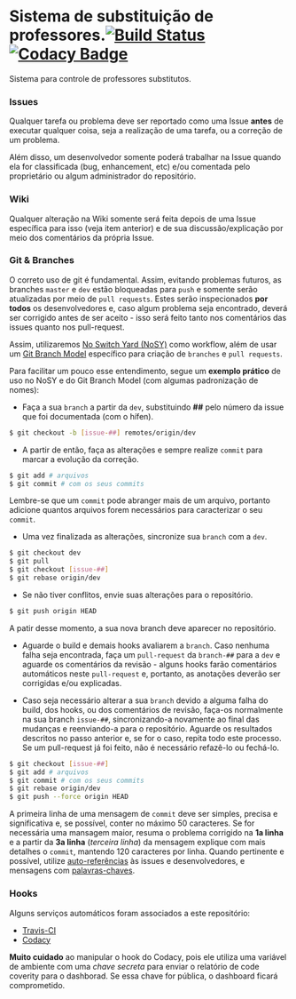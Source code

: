 # Sistema de substituição de professores.[![Build Status](https://travis-ci.org/Prof-Calebe/substituicao.svg?branch=master)](https://travis-ci.org/Prof-Calebe/substituicao)[![Codacy Badge](https://api.codacy.com/project/badge/Grade/c62eff64edd34b2d804dafa3e8f333b9)](https://www.codacy.com/app/calebepb/substituicao?utm_source=github.com&amp;utm_medium=referral&amp;utm_content=Prof-Calebe/substituicao&amp;utm_campaign=Badge_Grade)

Sistema para controle de professores substitutos.

### Issues

Qualquer tarefa ou problema deve ser reportado como uma Issue **antes** de executar qualquer coisa, seja a realização de uma tarefa, ou a correção de um problema.

Além disso, um desenvolvedor somente poderá trabalhar na Issue quando ela for classificada (bug, enhancement, etc) e/ou comentada pelo proprietário ou algum administrador do repositório.

### Wiki

Qualquer alteração na Wiki somente será feita depois de uma Issue específica para isso (veja item anterior) e de sua discussão/explicação por meio dos comentários da própria Issue.

### Git & Branches

O correto uso de git é fundamental. Assim, evitando problemas futuros, as branches `master` e `dev` estão bloqueadas para `push` e somente serão atualizadas por meio de `pull requests`. Estes serão inspecionados **por todos** os desenvolvedores e, caso algum problema seja encontrado, deverá ser corrigido antes de ser aceito - isso será feito tanto nos comentários das issues quanto nos pull-request.

Assim, utilizaremos [No Switch Yard (NoSY)](http://geant.cern.ch/content/suggested-work-flow-distributed-projects-nosy) como workflow, além de usar um [Git Branch Model](http://nvie.com/posts/a-successful-git-branching-model/) específico para criação de `branches` e `pull requests`.

Para facilitar um pouco esse entendimento, segue um **exemplo prático** de uso no NoSY e do Git Branch Model (com algumas padronização de nomes):

* Faça a sua `branch` a partir da `dev`, substituindo **##** pelo número da issue que foi documentada (com o hífen).
```bash
$ git checkout -b [issue-##] remotes/origin/dev
```

* A partir de então, faça as alterações e sempre realize `commit` para marcar a evolução da correção.
```bash
$ git add # arquivos
$ git commit # com os seus commits
```

Lembre-se que um `commit` pode abranger mais de um arquivo, portanto adicione quantos arquivos forem necessários para caracterizar o seu `commit`.

* Uma vez finalizada as alterações, sincronize sua `branch` com a `dev`.
```bash
$ git checkout dev
$ git pull
$ git checkout [issue-##]
$ git rebase origin/dev
```

* Se não tiver conflitos, envie suas alterações para o repositório.
```bash
$ git push origin HEAD
```

A patir desse momento, a sua nova branch deve aparecer no repositório.

* Aguarde o build e demais hooks avaliarem a `branch`. Caso nenhuma falha seja encontrada, faça um `pull-request` da `branch-##` para a `dev` e aguarde os comentários da revisão - alguns hooks farão comentários automáticos neste `pull-request` e, portanto, as anotações deverão ser corrigidas e/ou explicadas.

* Caso seja necessário alterar a sua `branch` devido a alguma falha do build, dos hooks, ou dos comentários de revisão, faça-os normalmente na sua branch `issue-##`, sincronizando-a novamente ao final das mudanças e reenviando-a para o repositório. Aguarde os resultados descritos no passo anterior e, se for o caso, repita todo este processo. Se um pull-request já foi feito, não é necessário refazê-lo ou fechá-lo.
```bash
$ git checkout [issue-##]
$ git add # arquivos
$ git commit # com os seus commits
$ git rebase origin/dev
$ git push --force origin HEAD
```

A primeira linha de uma mensagem de `commit` deve ser simples, precisa e significativa e, se possível, conter no máximo 50 caracteres. Se for necessária uma mansagem maior, resuma o problema corrigido na **1a linha** e a partir da **3a linha** (_terceira linha_) da mensagem explique com mais detalhes o `commit`, mantendo 120 caracteres por linha. Quando pertinente e possível, utilize [auto-referências](https://help.github.com/articles/autolinked-references-and-urls/) às issues e desenvolvedores, e mensagens com [palavras-chaves](https://help.github.com/articles/closing-issues-via-commit-messages/).


### Hooks

Alguns serviços automáticos foram associados a este repositório:
- [Travis-CI](https://travis-ci.org/Prof-Calebe/substituicao)
- [Codacy](https://www.codacy.com/app/calebepb/substituicao/dashboard)

**Muito cuidado** ao manipular o hook do Codacy, pois ele utiliza uma variável de ambiente com uma _chave secreta_ para enviar o relatório de code coverity para o dashborad. Se essa chave for pública, o dashboard ficará comprometido.

